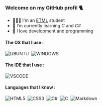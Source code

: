 ### Welcome on my GitHub profil 🐈


- 👨🏼‍🎓 I'm an [ETML](https://etml.ch) student
- 🌱 I’m currently learning *C* and *C#*
- 🔭 I love development and programming

#### The OS that I use :
<p align ="left">
  <img alt="UBUNTU" src="https://img.shields.io/badge/Ubuntu-E95420?style=for-the-badge&logo=ubuntu&logoColor=white"/>&nbsp;
  <img alt="WINDOWS" src="https://img.shields.io/badge/Windows-0078D6?style=for-the-badge&logo=windows&logoColor=white"/>&nbsp;
</p>

#### The IDE that I use :
<p align ="left">
  <img alt="VSCODE" src="https://img.shields.io/badge/Visual_Studio_Code-0078D4?style=for-the-badge&logo=visual%20studio%20code&logoColor=white"/>&nbsp;
</p>

#### Languages that I know :
<p align ="left"> 
  <img alt="HTML5" src="https://img.shields.io/badge/html5%20-%23E34F26.svg?&style=for-the-badge&logo=html5&logoColor=white"/>&nbsp;
  <img alt="CSS3" src="https://img.shields.io/badge/css3%20-%231572B6.svg?&style=for-the-badge&logo=css3&logoColor=white"/>&nbsp;
  <img alt="C#" src="https://img.shields.io/badge/c%23%20-%23239120.svg?&style=for-the-badge&logo=c-sharp&logoColor=white"/>&nbsp;
  <img alt="C" src="https://img.shields.io/badge/c%20-%2300599C.svg?&style=for-the-badge&logo=c&logoColor=white"/>&nbsp;
  <img alt="Markdown" src="https://img.shields.io/badge/markdown-%23000000.svg?&style=for-the-badge&logo=markdown&logoColor=white"/>&nbsp;
</p>
